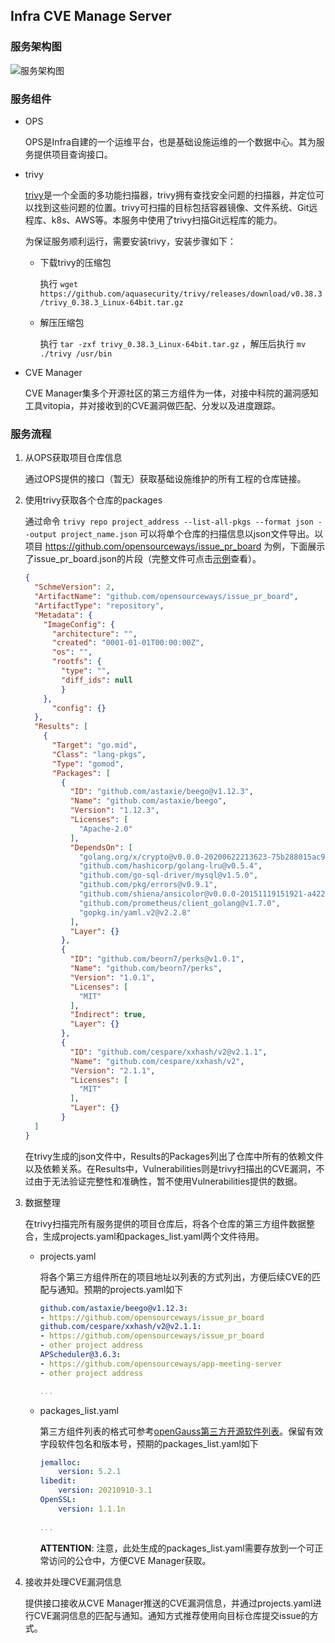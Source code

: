 ## Infra CVE Manage Server

### 服务架构图
<img src="https://raw.githubusercontent.com/nicliuqi/icms/main/imgs/framework.png" alt="服务架构图" />

### 服务组件
- OPS
	
	OPS是Infra自建的一个运维平台，也是基础设施运维的一个数据中心。其为服务提供项目查询接口。
- trivy
	
	[trivy](https://trivy.dev/)是一个全面的多功能扫描器，trivy拥有查找安全问题的扫描器，并定位可以找到这些问题的位置。trivy可扫描的目标包括容器镜像、文件系统、Git远程库、k8s、AWS等。本服务中使用了trivy扫描Git远程库的能力。
  
	为保证服务顺利运行，需要安装trivy，安装步骤如下：
	- 下载trivy的压缩包
		
		执行 `wget https://github.com/aquasecurity/trivy/releases/download/v0.38.3/trivy_0.38.3_Linux-64bit.tar.gz`
	- 解压压缩包
		
		执行 `tar -zxf trivy_0.38.3_Linux-64bit.tar.gz` ，解压后执行 `mv ./trivy /usr/bin` 

- CVE Manager
	
	CVE Manager集多个开源社区的第三方组件为一体，对接中科院的漏洞感知工具vitopia，并对接收到的CVE漏洞做匹配、分发以及进度跟踪。

### 服务流程
1. 从OPS获取项目仓库信息
	
	通过OPS提供的接口（暂无）获取基础设施维护的所有工程的仓库链接。
2. 使用trivy获取各个仓库的packages
	
	通过命令 `trivy repo project_address --list-all-pkgs --format json --output project_name.json` 可以将单个仓库的扫描信息以json文件导出。以项目 https://github.com/opensourceways/issue_pr_board 为例，下面展示了issue_pr_board.json的片段（完整文件可点击[示例](https://github.com/nicliuqi/icms/blob/main/source/issue_pr_board.json)查看）。

	```json
	{
	  "SchmeVersion": 2,
	  "ArtifactName": "github.com/opensourceways/issue_pr_board",
	  "ArtifactType": "repository",
	  "Metadata": {
		"ImageConfig": {
		  "architecture": "",
		  "created": "0001-01-01T00:00:00Z",
		  "os": "",
		  "rootfs": {
		    "type": "",
		    "diff_ids": null
			}
		},
		  "config": {}
	  },
	  "Results": [
		{
		  "Target": "go.mid",
		  "Class": "lang-pkgs",
		  "Type": "gomod",
		  "Packages": [
		    {
			  "ID": "github.com/astaxie/beego@v1.12.3",
			  "Name": "github.com/astaxie/beego",
			  "Version": "1.12.3",
			  "Licenses": [
			    "Apache-2.0"
			  ],
			  "DependsOn": [
			    "golang.org/x/crypto@v0.0.0-20200622213623-75b288015ac9",
				"github.com/hashicorp/golang-lru@v0.5.4",
				"github.com/go-sql-driver/mysql@v1.5.0",
				"github.com/pkg/errors@v0.9.1",
				"github.com/shiena/ansicolor@v0.0.0-20151119151921-a422bbe96644",
				"github.com/prometheus/client_golang@v1.7.0",
				"gopkg.in/yaml.v2@v2.2.8"
			  ],
			  "Layer": {}
			},
			{
			  "ID": "github.com/beorn7/perks@v1.0.1",
			  "Name": "github.com/beorn7/perks",
			  "Version": "1.0.1",
			  "Licenses": [
			    "MIT"
			  ],
			  "Indirect": true,
			  "Layer": {}
			},
			{
			  "ID": "github.com/cespare/xxhash/v2@v2.1.1",
			  "Name": "github.com/cespare/xxhash/v2",
			  "Version": "2.1.1",
			  "Licenses": [
				"MIT"
			  ],
			  "Layer": {}
			}
	  ]
	}		
	```
	在trivy生成的json文件中，Results的Packages列出了仓库中所有的依赖文件以及依赖关系。在Results中，Vulnerabilities则是trivy扫描出的CVE漏洞，不过由于无法验证完整性和准确性，暂不使用Vulnerabilities提供的数据。

3. 数据整理
	
	在trivy扫描完所有服务提供的项目仓库后，将各个仓库的第三方组件数据整合，生成projects.yaml和packages_list.yaml两个文件待用。
	- projects.yaml
		
		将各个第三方组件所在的项目地址以列表的方式列出，方便后续CVE的匹配与通知。预期的projects.yaml如下
		```yaml
		github.com/astaxie/beego@v1.12.3: 
		- https://github.com/opensourceways/issue_pr_board
		github.com/cespare/xxhash/v2@v2.1.1:
		- https://github.com/opensourceways/issue_pr_board
		- other project address
		APScheduler@3.6.3:
		- https://github.com/opensourceways/app-meeting-server
		- other project address

		...
	- packages_list.yaml
		
		第三方组件列表的格式可参考[openGauss第三方开源软件列表](https://gitee.com/opengauss/openGauss-third_party/blob/master/Third_Party_Open_Source_Software_List.yaml)。保留有效字段软件包名和版本号，预期的packages_list.yaml如下
		```yaml
		jemalloc:
			version: 5.2.1
		libedit:
			version: 20210910-3.1
		OpenSSL:
			version: 1.1.1n
			
		...
		```
		
		**ATTENTION**: 注意，此处生成的packages_list.yaml需要存放到一个可正常访问的公仓中，方便CVE Manager获取。

4. 接收并处理CVE漏洞信息
	
	提供接口接收从CVE Manager推送的CVE漏洞信息，并通过projects.yaml进行CVE漏洞信息的匹配与通知。通知方式推荐使用向目标仓库提交issue的方式。
